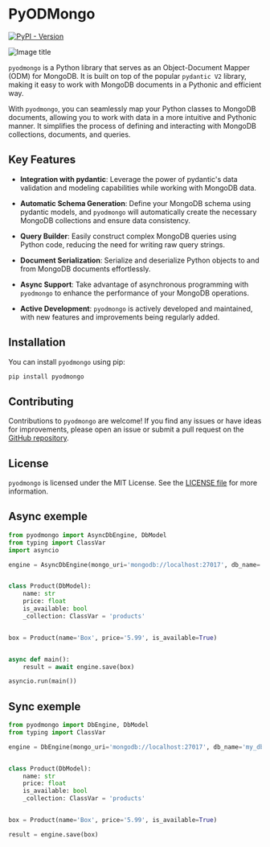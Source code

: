 # PyODMongo
[![PyPI - Version](https://img.shields.io/pypi/v/pyodmongo)](https://pypi.org/project/pyodmongo/)

![Image title](./assets/images/pyodmongo_Logo_BG_Dark.png)

`pyodmongo` is a Python library that serves as an Object-Document Mapper (ODM) for MongoDB. It is built on top of the popular `pydantic V2` library, making it easy to work with MongoDB documents in a Pythonic and efficient way.

With `pyodmongo`, you can seamlessly map your Python classes to MongoDB documents, allowing you to work with data in a more intuitive and Pythonic manner. It simplifies the process of defining and interacting with MongoDB collections, documents, and queries.

## Key Features

- **Integration with pydantic**: Leverage the power of pydantic's data validation and modeling capabilities while working with MongoDB data.

- **Automatic Schema Generation**: Define your MongoDB schema using pydantic models, and `pyodmongo` will automatically create the necessary MongoDB collections and ensure data consistency.

- **Query Builder**: Easily construct complex MongoDB queries using Python code, reducing the need for writing raw query strings.

- **Document Serialization**: Serialize and deserialize Python objects to and from MongoDB documents effortlessly.

- **Async Support**: Take advantage of asynchronous programming with `pyodmongo` to enhance the performance of your MongoDB operations.

- **Active Development**: `pyodmongo` is actively developed and maintained, with new features and improvements being regularly added.

## Installation

You can install `pyodmongo` using pip:

```bash
pip install pyodmongo
```

## Contributing

Contributions to `pyodmongo` are welcome! If you find any issues or have ideas for improvements, please open an issue or submit a pull request on the [GitHub repository](https://github.com/mauro-andre/pyodmongo).

## License
`pyodmongo` is licensed under the MIT License. See the [LICENSE file](https://github.com/mauro-andre/pyodmongo/blob/master/LICENSE) for more information.


## Async exemple

```python hl_lines="5"
from pyodmongo import AsyncDbEngine, DbModel
from typing import ClassVar
import asyncio

engine = AsyncDbEngine(mongo_uri='mongodb://localhost:27017', db_name='my_db')


class Product(DbModel):
    name: str
    price: float
    is_available: bool
    _collection: ClassVar = 'products'


box = Product(name='Box', price='5.99', is_available=True)


async def main():
    result = await engine.save(box)

asyncio.run(main())
```

## Sync exemple

```python hl_lines="4"
from pyodmongo import DbEngine, DbModel
from typing import ClassVar

engine = DbEngine(mongo_uri='mongodb://localhost:27017', db_name='my_db')


class Product(DbModel):
    name: str
    price: float
    is_available: bool
    _collection: ClassVar = 'products'


box = Product(name='Box', price='5.99', is_available=True)

result = engine.save(box)
```